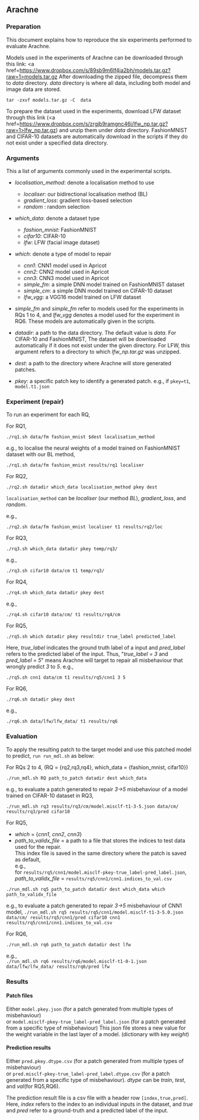 ## Arachne

### Preparation

This document explains how to reproduce the six experiments performed to evaluate Arachne.

Models used in the experiments of Arachne can be downloaded through this link: <a href=https://www.dropbox.com/s/89sb9m6lf4ia2bh/models.tar.gz?raw=1>models.tar.gz</a>
After downloading the zipped file, decompress them to *data* directory. 
*data* directory is where all data, including both model and image data are stored. 
```
tar -zxvf models.tar.gz -C  data
```
To prepare the dataset used in the experiments, download LFW dataset through this link (<a href=https://www.dropbox.com/s/zrgjb9ramgnc46i/lfw_np.tar.gz?raw=1>lfw_np.tar.gz</a>) and unzip them under *data* directory. 
FashionMNIST and CIFAR-10 datasets are automatically download in the scripts if they do not exist under a specified data directory.  

### Arguments

This a list of arguments commonly used in the experimental scripts.

* *localisation_method*: denote a localisation method to use
  * *localiser*: our bidirectional localisation method (BL)
  * *gradient_loss*: gradient loss-based selection
  * *random* : random selection

* *which_data*: denote a dataset type
  * *fashion_mnist*: FashionMNIST
  * *cifar10*: CIFAR-10
  * *lfw*: LFW (facial image dataset)

* *which*: denote a type of model to repair
  * *cnn1*: CNN1 model used in Apricot
  * *cnn2*: CNN2 model used in Apricot
  * *cnn3*: CNN3 model used in Apricot
  * *simple_fm*: a simple DNN model trained on FashionMNIST dataset
  * *simple_cm*: a simple DNN model trained on CIFAR-10 dataset
  * *lfw_vgg*: a VGG16 model trained on LFW dataset

- *simple_fm* and *simple_fm* refer to models used for the experiments in RQs 1 to 4, and *lfw_vgg* denotes a model used for the experiment in RQ6. 
These models are automatically given in the scripts.

* *datadir*: a path to the data directory. The default value is *data*. 
	For CIFAR-10 and FashionMNIST, The dataset will be downloaded automatically if it does not exist under the given directory. 
	For LFW, this argument refers to a directory to which *lfw_np.tar.gz* was unzipped.  

* *dest*: a path to the directory where Arachne will store generated patches.
* *pkey*: a specific patch key to identify a generated patch. e.g., if `pkey=t1`, `model.t1.json`


### Experiment (repair)

To run an experiment for each RQ, 

For RQ1, 
```
./rq1.sh data/fm fashion_mnist $dest localisation_method
```

e.g., to localise the neural weights of a model trained on FashionMNIST dataset with our BL method, 
```
./rq1.sh data/fm fashion_mnist results/rq1 localiser
```

For RQ2, 
```
./rq2.sh datadir which_data localisation_method pkey dest
```
``localisation_method`` can be *localiser* (our method *BL*), *gradient_loss*, and *random*.

e.g.,
```
./rq2.sh data/fm fashion_mnist localiser t1 results/rq2/loc
```

For RQ3,
```
./rq3.sh which_data datadir pkey temp/rq3/
```
e.g.,
```
./rq3.sh cifar10 data/cm t1 temp/rq3/
```


For RQ4,
```
./rq4.sh which_data datadir pkey dest
```
e.g., 
```
./rq4.sh cifar10 data/cm/ t1 results/rq4/cm
```

For RQ5, 
```
./rq5.sh which datadir pkey resultdir true_label predicted_label
```
Here, *true_label* indicates the ground truth label of a input and *pred_label* refers to the predicted label of the input.
Thus, "*true_label = 3* and *pred_label = 5*" means Arachne will target to repair all misbehaviour that wrongly predict *3* to *5*.
e.g.,
```
./rq5.sh cnn1 data/cm t1 results/rq5/cnn1 3 5
```

For RQ6, 
```
./rq6.sh datadir pkey dest
```
e.g., 
```
./rq6.sh data/lfw/lfw_data/ t1 results/rq6
```

### Evaluation 

To apply the resulting patch to the target model and use this patched model to predict, ```run run_mdl.sh``` as below:

For RQs 2 to 4, (RQ = {rq2,rq3,rq4}, which_data = {fashion_mnist, cifar10})
```
./run_mdl.sh RQ path_to_patch datadir dest which_data
```
e.g., to evaluate a patch generated to repair *3->5* misbehaviour of a model trained on CIFAR-10 dataset in RQ3, 
```
./run_mdl.sh rq3 results/rq3/cm/model.misclf-t1-3-5.json data/cm/ results/rq3/pred cifar10
```

For RQ5, 
  * *which* = {*cnn1*, *cnn2*, *cnn3*} 
  * *path_to_validx_file* = a path to a file that stores the indices to test data used for the repair.\
    This index file is saved in the same directory where the patch is saved as default, \
    e.g., \
      for `results/rq5/cnn1/model.misclf-pkey-true_label-pred_label.json`, *path_to_validx_file* = `results/rq5/cnn1/cnn1.indices_to_val.csv`

```
./run_mdl.sh rq5 path_to_patch datadir dest which_data which path_to_validx_file
```
e.g., to evaluate a patch generated to repair *3->5* misbehaviour of CNN1 model, 
```./run_mdl.sh rq5 results/rq5/cnn1/model.misclf-t1-3-5.0.json data/cm/ results/rq5/cnn1/pred cifar10 cnn1 results/rq5/cnn1/cnn1.indices_to_val.csv```

For RQ6,
```
./run_mdl.sh rq6 path_to_patch datadir dest lfw 
```
e.g., \
```./run_mdl.sh rq6 results/rq6/model.misclf-t1-0-1.json data/lfw/lfw_data/ results/rq6/pred lfw```


### Results

#### Patch files

Either `model.pkey.json` (for a patch generated from multiple types of misbehaviour) \
 or `model.misclf-pkey-true_label-pred_label.json` (for a patch generated from a specific type of misbehaviour)
This json file stores a new value for the weight variable in the last layer of a model. (dictionary with key *weight*)

#### Prediction results

Either `pred.pkey.dtype.csv` (for a patch generated from multiple types of misbehaviour) \
 or `pred.misclf-pkey-true_label-pred_label.dtype.csv` (for a patch generated from a specific type of misbehaviour).
*dtype* can be *train*, *test*, and *val*(for RQ5,RQ6). 

The prediction result file is a csv file with a header row `[index,true,pred]`. 
Here, *index* refers to the index to an individual inputs in the dataset, and *true* and *pred* refer to a ground-truth and a predicted label of the input. 


